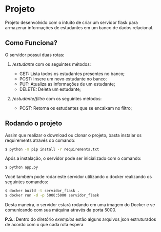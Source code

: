 # Projeto
Projeto desenvolvido com o intuito de criar um servidor 
flask para armazenar informações de estudantes em um banco 
de dados relacional.

## Como Funciona?

O servidor possui duas rotas:

1. */estudante* com os seguintes métodos: 
	- GET: Lista todos os estudantes presentes no banco; 
	- POST: Insere um novo estudante no banco; 
	- PUT: Atualiza as informações de um estudante; 
	- DELETE: Deleta um estudante; 

2. */estudante/filtro* com os seguintes métodos: 
	- POST: Retorna os estudantes que se encaixam no filtro;


## Rodando o projeto

Assim que realizar o download ou clonar o projeto, 
basta instalar os requirements através do comando:

```bash
$ python -m pip install -r requirements.txt
```

Após a instalação, o servidor pode ser inicializado com o comando:

```bash
$ python app.py
```
Você também pode rodar este servidor utilizando o docker realizando os
seguintes comandos:

```bash
$ docker build -t servidor_flask .
$ docker run -d -p 5000:5000 servidor_flask
```

Desta maneira, o servidor estará rodando em uma imagem do Docker e se comunicando com 
sua máquina através da porta 5000.

**P.S.**: Dentro do diretório *exemplos* estão alguns arquivos json estruturados 
de acordo com o que cada rota espera
